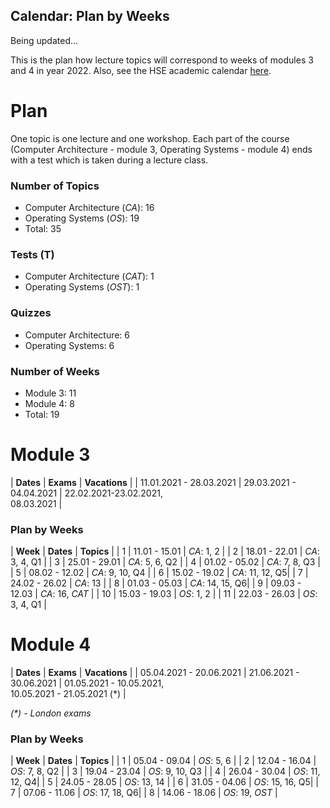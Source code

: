 Calendar: Plan by Weeks
---
Being updated...

This is the plan how lecture topics will correspond to weeks of modules 3 and 4 in year 2022.
Also, see the HSE academic calendar [here](https://www.hse.ru/education/academ).

# Plan

One topic is one lecture and one workshop.
Each part of the course (Computer Architecture - module 3, Operating Systems - module 4)
ends with a test which is taken during a lecture class.  

### Number of Topics

* Computer Architecture (_CA_): 16
* Operating Systems (_OS_): 19
* Total: 35

### Tests (T)

* Computer Architecture (_CAT_): 1
* Operating Systems (_OST_): 1

### Quizzes

* Computer Architecture: 6
* Operating Systems: 6

### Number of Weeks

* Module 3: 11
* Module 4: 8
* Total: 19

# Module 3

| __Dates__               | __Exams__               | __Vacations__                          |
| 11.01.2021 - 28.03.2021 | 29.03.2021 - 04.04.2021 | 22.02.2021-23.02.2021, <br/>08.03.2021 |

### Plan by Weeks

| __Week__ | __Dates__     | __Topics__      |
| 1        | 11.01 - 15.01 | _CA_: 1, 2      | 
| 2        | 18.01 - 22.01 | _CA_: 3, 4, Q1  |
| 3        | 25.01 - 29.01 | _CA_: 5, 6, Q2  |
| 4        | 01.02 - 05.02 | _CA_: 7, 8, Q3  |
| 5        | 08.02 - 12.02 | _CA_: 9, 10, Q4 |
| 6        | 15.02 - 19.02 | _CA_: 11, 12, Q5|
| 7        | 24.02 - 26.02 | _CA_: 13        |
| 8        | 01.03 - 05.03 | _CA_: 14, 15, Q6|
| 9        | 09.03 - 12.03 | _CA_: 16, _CAT_ |
| 10       | 15.03 - 19.03 | _OS_: 1, 2      |
| 11       | 22.03 - 26.03 | _OS_: 3, 4, Q1  |

# Module 4

| __Dates__               | __Exams__               | __Vacations__                                             |
| 05.04.2021 - 20.06.2021 | 21.06.2021 - 30.06.2021 | 01.05.2021 - 10.05.2021, <br/>10.05.2021 - 21.05.2021 (*) |

_(*) - London exams_


### Plan by Weeks

| __Week__ | __Dates__     | __Topics__      |
| 1        | 05.04 - 09.04 | _OS_: 5, 6      |
| 2        | 12.04 - 16.04 | _OS_: 7, 8, Q2  |
| 3        | 19.04 - 23.04 | _OS_: 9, 10, Q3 |
| 4        | 26.04 - 30.04 | _OS_: 11, 12, Q4|
| 5        | 24.05 - 28.05 | _OS_: 13, 14    |
| 6        | 31.05 - 04.06 | _OS_: 15, 16, Q5|
| 7        | 07.06 - 11.06 | _OS_: 17, 18, Q6|
| 8        | 14.06 - 18.06 | _OS_: 19, _OST_ |
